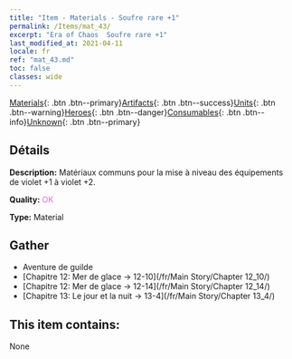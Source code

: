 ```yaml
---
title: "Item - Materials - Soufre rare +1"
permalink: /Items/mat_43/
excerpt: "Era of Chaos  Soufre rare +1"
last_modified_at: 2021-04-11
locale: fr
ref: "mat_43.md"
toc: false
classes: wide
---
```

 [Materials](/fr/Items/){: .btn .btn--primary}[Artifacts](/fr/Items/Artifacts/){: .btn .btn--success}[Units](/fr/Items/Units/){: .btn .btn--warning}[Heroes](/fr/Items/Heroes/){: .btn .btn--danger}[Consumables](/fr/Items/Consumables/){: .btn .btn--info}[Unknown](/fr/Items/Unknown/){: .btn .btn--primary}

## Détails
 **Description:** Matériaux communs pour la mise à niveau des équipements de violet +1 à violet +2.

 **Quality:** <span style="color: #DA70D6">OK</span>

 **Type:** Material

## Gather

*    Aventure de guilde 
*    [Chapitre 12: Mer de glace -> 12-10](/fr/Main Story/Chapter 12_10/) 
*    [Chapitre 12: Mer de glace -> 12-14](/fr/Main Story/Chapter 12_14/) 
*    [Chapitre 13: Le jour et la nuit -> 13-4](/fr/Main Story/Chapter 13_4/) 

## This item contains:

  None

